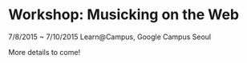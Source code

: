 # Workshop: Musicking on the Web

7/8/2015 ~ 7/10/2015
Learn@Campus, Google Campus Seoul

More details to come!
